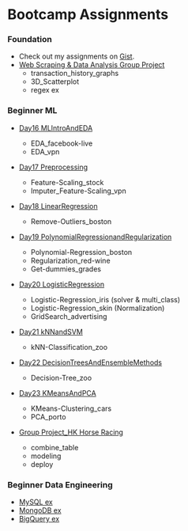 # Bootcamp Assignments

### Foundation
* Check out my assignments on [Gist](https://gist.github.com/karenwky). 
* [Web Scraping & Data Analysis Group Project](https://github.com/yyzz1010/FTDS-Xccelerate/tree/master/Foundation)
  * transaction_history_graphs
  * 3D_Scatterplot
  * regex ex

### Beginner ML
* [Day16 MLIntroAndEDA](https://github.com/yyzz1010/FTDS-Xccelerate/tree/master/BeginnerML/Day16%20MLIntroAndEDA)
  * EDA_facebook-live
  * EDA_vpn

* [Day17 Preprocessing](https://github.com/yyzz1010/FTDS-Xccelerate/tree/master/BeginnerML/Day17%20Preprocessing)
  * Feature-Scaling_stock
  * Imputer_Feature-Scaling_vpn

* [Day18 LinearRegression](https://github.com/yyzz1010/FTDS-Xccelerate/tree/master/BeginnerML/Day18%20LinearRegression)
  * Remove-Outliers_boston

* [Day19 PolynomialRegressionandRegularization](https://github.com/yyzz1010/FTDS-Xccelerate/tree/master/BeginnerML/Day19%20PolynomialRegressionandRegularization)
  * Polynomial-Regression_boston
  * Regularization_red-wine
  * Get-dummies_grades

* [Day20 LogisticRegression](https://github.com/yyzz1010/FTDS-Xccelerate/tree/master/BeginnerML/Day20%20LogisticRegression)
  * Logistic-Regression_iris (solver & multi_class)
  * Logistic-Regression_skin (Normalization)
  * GridSearch_advertising

* [Day21 kNNandSVM](https://github.com/yyzz1010/FTDS-Xccelerate/tree/master/BeginnerML/Day21%20kNNandSVM)
  * kNN-Classification_zoo

* [Day22 DecisionTreesAndEnsembleMethods](https://github.com/yyzz1010/FTDS-Xccelerate/tree/master/BeginnerML/Day22%20DecisionTreesAndEnsembleMethods)
  * Decision-Tree_zoo

* [Day23 KMeansAndPCA](https://github.com/yyzz1010/FTDS-Xccelerate/tree/master/BeginnerML/Day23%20KMeansAndPCA)
  * KMeans-Clustering_cars
  * PCA_porto

* [Group Project_HK Horse Racing](https://github.com/yyzz1010/FTDS-Xccelerate/tree/master/BeginnerML/Group%20Project_HK%20Horse%20Racing)
  * combine_table
  * modeling
  * deploy
  
### Beginner Data Engineering
* [MySQL ex](https://github.com/yyzz1010/FTDS-Xccelerate/tree/master/BeginnerDataEngineering)
* [MongoDB ex](https://github.com/yyzz1010/FTDS-Xccelerate/tree/master/BeginnerDataEngineering)
* [BigQuery ex](https://github.com/yyzz1010/FTDS-Xccelerate/tree/master/BeginnerDataEngineering)
